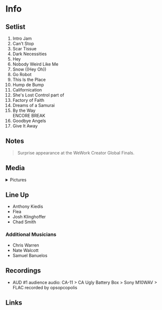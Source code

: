 # Info

## Setlist

1. Intro Jam
2. Can't Stop
3. Scar Tissue
4. Dark Necessities
5. Hey
6. Nobody Weird Like Me
7. Snow ((Hey Oh))
8. Go Robot
9. This Is the Place
10. Hump de Bump
11. Californication
12. She's Lost Control part of
13. Factory of Faith
14. Dreams of a Samurai
15. By the Way
<br>ENCORE BREAK
16. Goodbye Angels
17. Give It Away

## Notes

> Surprise appearance at the WeWork Creator Global Finals.


## Media 

<details>
  <summary>Pictures</summary>
  <!--<img alt="Setlist" title="Setlist" src="_.jpg" height="200" />-->
</details>

## Line Up

* Anthony Kiedis
* Flea
* Josh Klinghoffer
* Chad Smith

### Additional Musicians
* Chris Warren  
* Nate Walcott  
* Samuel Banuelos

## Recordings

* AUD #1 audience audio: CA-11 > CA Ugly Battery Box > Sony M10WAV > FLAC recorded by opsopcopolis

## Links
